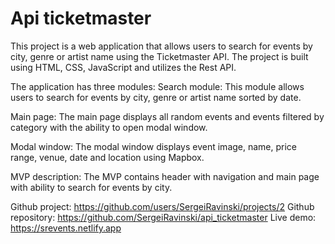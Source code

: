 # Api ticketmaster

This project is a web application that allows users to search for events by city, genre or artist name using the Ticketmaster API. The project is built using HTML, CSS, JavaScript and utilizes the Rest API.

The application has three modules:
Search module: This module allows users to search for events by city, genre or artist name sorted by date.

Main page: The main page displays all random events and events filtered by category with the ability to open modal window. 

Modal window: The modal window displays event image, name, price range, venue, date and location using Mapbox.

MVP description: The MVP contains header with navigation and main page with ability to search for events by city.


 Github project: https://github.com/users/SergeiRavinski/projects/2
 Github repository: https://github.com/SergeiRavinski/api_ticketmaster 
 Live demo: https://srevents.netlify.app
